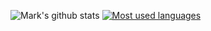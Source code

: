 ![Mark's github stats](https://github-readme-stats.vercel.app/api?username=markvdd&count_private=true)
[![Most used languages](https://github-readme-stats.vercel.app/api/top-langs/?username=markvdd)](https://github.com/anuraghazra/github-readme-stats)
